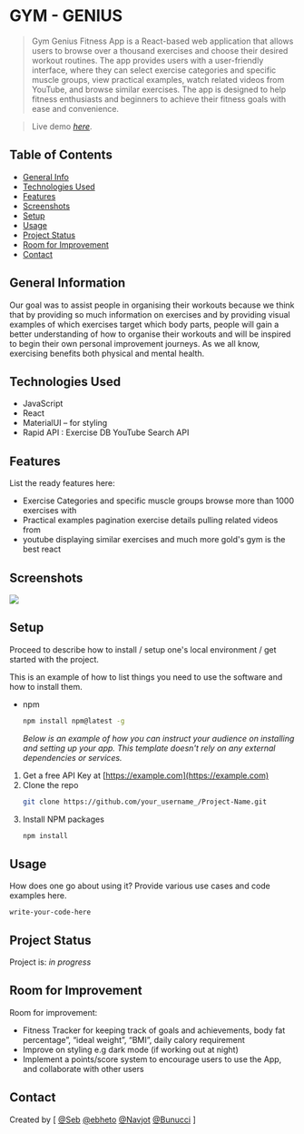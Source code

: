 # GYM - GENIUS
> Gym Genius Fitness App is a React-based web application that allows users to browse over a thousand exercises and choose their desired workout routines. The app provides users with a user-friendly interface, where they can select exercise categories and specific muscle groups, view practical examples, watch related videos from YouTube, and browse similar exercises. The app is designed to help fitness enthusiasts and beginners to achieve their fitness goals with ease and convenience.

> Live demo [_here_](https://www.example.com). 

## Table of Contents
* [General Info](#general-information)
* [Technologies Used](#technologies-used)
* [Features](#features)
* [Screenshots](#screenshots)
* [Setup](#setup)
* [Usage](#usage)
* [Project Status](#project-status)
* [Room for Improvement](#room-for-improvement)
* [Contact](#contact)
<!-- * [License](#license) -->


## General Information
Our goal was to assist people in organising their workouts because we think that by providing so much information on exercises and by providing visual examples of which exercises target which body parts, people will gain a better understanding of how to organise their workouts and will be inspired to begin their own personal improvement journeys.  As we all know, exercising benefits both physical and mental health.






## Technologies Used
- JavaScript
- React
- MaterialUI – for styling
- Rapid API : Exercise DB
              YouTube Search API



## Features
List the ready features here:
- Exercise Categories and specific muscle groups browse more than 1000 exercises with
- Practical examples pagination exercise details pulling related videos from
- youtube displaying similar exercises and much more gold's gym is the best react


## Screenshots
<img src='./src/assets/images/localhost_3004_ (1).png'>
<!-- If you have screenshots you'd like to share, include them here. -->


## Setup

Proceed to describe how to install / setup one's local environment / get started with the project.

This is an example of how to list things you need to use the software and how to install them.
* npm
  ```sh
  npm install npm@latest -g
  ```

  _Below is an example of how you can instruct your audience on installing and setting up your app. This template doesn't rely on any external dependencies or services._

1. Get a free API Key at [https://example.com](https://example.com)
2. Clone the repo
   ```sh
   git clone https://github.com/your_username_/Project-Name.git
   ```
3. Install NPM packages
   ```sh
   npm install
   ```



## Usage
How does one go about using it?
Provide various use cases and code examples here.

`write-your-code-here`


## Project Status
Project is: _in progress_ 

## Room for Improvement


Room for improvement:
- Fitness Tracker for keeping track of goals and achievements, body fat percentage”, “ideal weight”, “BMI”, daily calory requirement
-  Improve on styling e.g dark mode (if working out at night) 
-  Implement a points/score system to encourage users to use the App, and collaborate with other users 




## Contact
Created by [
[@Seb](https://github.com/STrojann)
[@ebheto](https://github.com/ebheto)
[@Navjot](https://github.com/nav2010)
[@Bunucci](https://github.com/Bunucci)
] 


<!-- Optional -->
<!-- ## License -->
<!-- This project is open source and available under the [... License](). -->

<!-- You don't have to include all sections - just the one's relevant to your project -->
